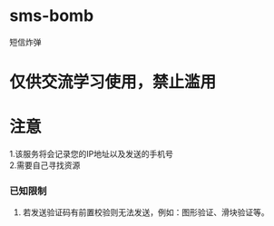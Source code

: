 # sms-bomb
短信炸弹
# 仅供交流学习使用，禁止滥用
# 注意
1.该服务将会记录您的IP地址以及发送的手机号   
2.需要自己寻找资源
### 已知限制
1. 若发送验证码有前置校验则无法发送，例如：图形验证、滑块验证等。
